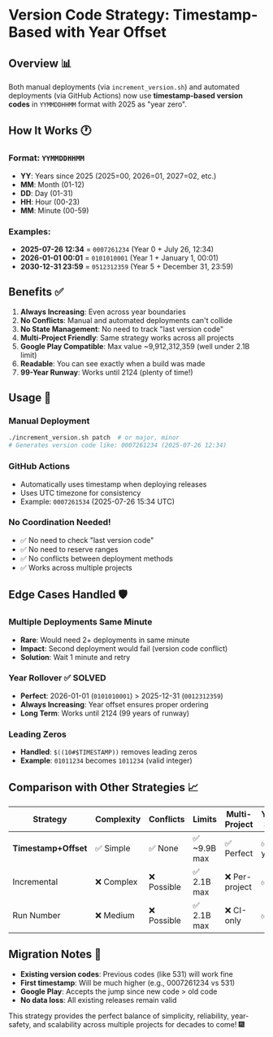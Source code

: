 # Version Code Strategy: Timestamp-Based with Year Offset

## Overview 📊

Both manual deployments (via `increment_version.sh`) and automated deployments (via GitHub Actions) now use **timestamp-based version codes** in `YYMMDDHHMM` format with 2025 as "year zero".

## How It Works 🕐

### Format: `YYMMDDHHMM`
- **YY**: Years since 2025 (2025=00, 2026=01, 2027=02, etc.)
- **MM**: Month (01-12)
- **DD**: Day (01-31) 
- **HH**: Hour (00-23)
- **MM**: Minute (00-59)

### Examples:
- **2025-07-26 12:34** = `0007261234` (Year 0 + July 26, 12:34)
- **2026-01-01 00:01** = `0101010001` (Year 1 + January 1, 00:01)
- **2030-12-31 23:59** = `0512312359` (Year 5 + December 31, 23:59)

## Benefits ✅

1. **Always Increasing**: Even across year boundaries
2. **No Conflicts**: Manual and automated deployments can't collide
3. **No State Management**: No need to track "last version code"
4. **Multi-Project Friendly**: Same strategy works across all projects
5. **Google Play Compatible**: Max value ~9,912,312,359 (well under 2.1B limit)
6. **Readable**: You can see exactly when a build was made
7. **99-Year Runway**: Works until 2124 (plenty of time!)

## Usage 🚀

### Manual Deployment
```bash
./increment_version.sh patch  # or major, minor
# Generates version code like: 0007261234 (2025-07-26 12:34)
```

### GitHub Actions
- Automatically uses timestamp when deploying releases
- Uses UTC timezone for consistency
- Example: `0007261534` (2025-07-26 15:34 UTC)

### No Coordination Needed!
- ✅ No need to check "last version code"
- ✅ No need to reserve ranges
- ✅ No conflicts between deployment methods
- ✅ Works across multiple projects

## Edge Cases Handled 🛡️

### Multiple Deployments Same Minute
- **Rare**: Would need 2+ deployments in same minute
- **Impact**: Second deployment would fail (version code conflict)
- **Solution**: Wait 1 minute and retry

### Year Rollover ✅ SOLVED
- **Perfect**: 2026-01-01 (`0101010001`) > 2025-12-31 (`0012312359`)
- **Always Increasing**: Year offset ensures proper ordering
- **Long Term**: Works until 2124 (99 years of runway)

### Leading Zeros
- **Handled**: `$((10#$TIMESTAMP))` removes leading zeros
- **Example**: `01011234` becomes `1011234` (valid integer)

## Comparison with Other Strategies 📈

| Strategy | Complexity | Conflicts | Limits | Multi-Project | Year-Safe |
|----------|------------|-----------|--------|--------------|----------|
| **Timestamp+Offset** | ✅ Simple | ✅ None | ✅ ~9.9B max | ✅ Perfect | ✅ 99 years |
| Incremental | ❌ Complex | ❌ Possible | ✅ 2.1B max | ❌ Per-project | ✅ Yes |
| Run Number | ❌ Medium | ❌ Possible | ✅ 2.1B max | ❌ CI-only | ✅ Yes |

## Migration Notes 📝

- **Existing version codes**: Previous codes (like 531) will work fine
- **First timestamp**: Will be much higher (e.g., 0007261234 vs 531)
- **Google Play**: Accepts the jump since new code > old code
- **No data loss**: All existing releases remain valid

This strategy provides the perfect balance of simplicity, reliability, year-safety, and scalability across multiple projects for decades to come! 🎆

